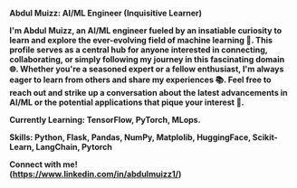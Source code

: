 **Abdul Muizz: AI/ML Engineer (Inquisitive Learner)**

**I'm Abdul Muizz, an AI/ML engineer fueled by an insatiable curiosity to learn and explore the ever-evolving field of machine learning 🤖. This profile serves as a central hub for anyone interested in connecting, collaborating, or simply following my journey in this fascinating domain 🌐. Whether you're a seasoned expert or a fellow enthusiast, I'm always eager to learn from others and share my experiences 📚. Feel free to reach out and strike up a conversation about the latest advancements in AI/ML or the potential applications that pique your interest 🌟.**

**Currently Learning: TensorFlow, PyTorch, MLops.**

**Skills: Python, Flask, Pandas, NumPy, Matplolib, HuggingFace, Scikit-Learn, LangChain, Pytorch**

**Connect with me!  
(https://www.linkedin.com/in/abdulmuizz1/)**
